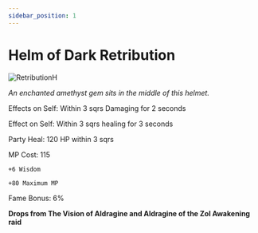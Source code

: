 ```yaml
---
sidebar_position: 1
---
```


# Helm of Dark Retribution

![RetributionH](https://vwiki.valorserver.com/api/item/picture/helm%20of%20dark%20retribution)

<i>An enchanted amethyst gem sits in the middle of this helmet.</i>

Effects on Self: Within 3 sqrs Damaging for 2 seconds

Effect on Self: Within 3 sqrs healing for 3 seconds

Party Heal: 120 HP within 3 sqrs

MP Cost: 115 

    +6 Wisdom
    
    +80 Maximum MP

Fame Bonus: 6%

**Drops from The Vision of Aldragine and Aldragine of the Zol Awakening raid**
